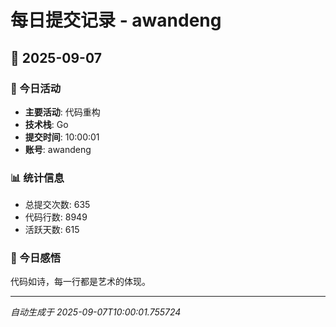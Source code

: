 # 每日提交记录 - awandeng

## 📅 2025-09-07

### 🎯 今日活动
- **主要活动**: 代码重构
- **技术栈**: Go
- **提交时间**: 10:00:01
- **账号**: awandeng

### 📊 统计信息
- 总提交次数: 635
- 代码行数: 8949
- 活跃天数: 615

### 💭 今日感悟
代码如诗，每一行都是艺术的体现。

---
*自动生成于 2025-09-07T10:00:01.755724*
